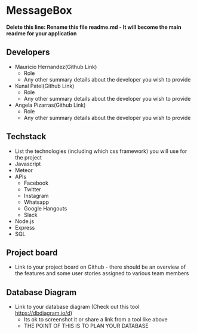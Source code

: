 # MessageBox

**Delete this line: Rename this file readme.md - It will become the main readme for your application**

> 

## Developers

- Mauricio Hernandez(Github Link)
  - Role
  - Any other summary details about the developer you wish to provide
- Kunal Patel(Github Link)
  - Role
  - Any other summary details about the developer you wish to provide
- Angela Pizarras(Github Link)
  - Role
  - Any other summary details about the developer you wish to provide


## Techstack

- List the technologies (including which css framework) you will use for the project
- Javascript
- Meteor
- APIs
    - Facebook
    - Twitter
    - Instagram
    - Whatsapp
    - Google Hangouts
    - Slack
- Node.js
- Express
- SQL

## Project board

- Link to your project board on Github - there should be an overview of the features and some user stories assigned to various team members

## Database Diagram

- Link to your database diagram (Check out this tool https://dbdiagram.io/d)
  - Its ok to screenshot it or share a link from a tool like above
  - THE POINT OF THIS IS TO PLAN YOUR DATABASE
